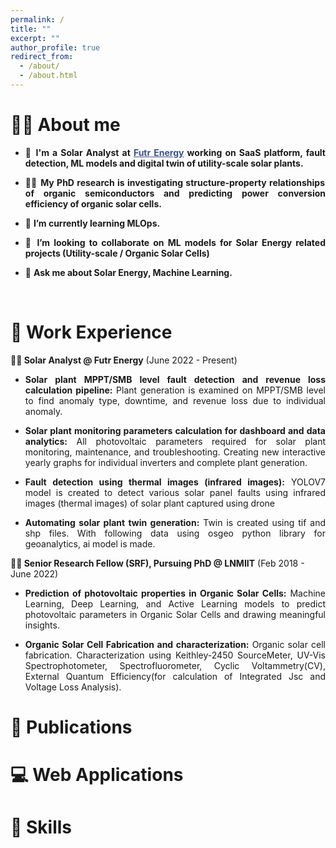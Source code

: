 ```yaml
---
permalink: /
title: ""
excerpt: ""
author_profile: true
redirect_from: 
  - /about/
  - /about.html
---
```


# 👨‍🔬 About me
- <p style="text-align: justify;">🔭 <strong>I'm a Solar Analyst at <a href="https://www.futr.energy/" target="_blank" style="color:#3B528B;">Futr Energy</a> working on SaaS platform, fault detection, ML models and digital twin of utility-scale solar plants.</strong></p>

- <p style="text-align: justify;"> 👨‍🔬 <strong>My PhD research is investigating structure-property relationships of organic semiconductors and predicting power conversion efficiency of organic solar cells.</strong></p>

- <p style="text-align: justify;"> 🌱 <strong>I’m currently learning MLOps.</strong></p>

- <p style="text-align: justify;"> 👯 <strong>I’m looking to collaborate on ML models for Solar Energy related projects (Utility-scale / Organic Solar Cells)</strong></p>

- <p style="text-align: justify;"> 💬 <strong>Ask me about Solar Energy, Machine Learning.</strong> </p><br>


# 💼 Work Experience
**👨‍💻 Solar Analyst @ Futr Energy** (June 2022 - Present)
- <p style="text-align: justify;"><strong>Solar plant MPPT/SMB level fault detection and revenue loss calculation pipeline:</strong> Plant generation is examined on MPPT/SMB level to find anomaly type, downtime, and revenue loss due to individual anomaly.</p>
- <p style="text-align: justify;"><strong>Solar plant monitoring parameters calculation for dashboard and data analytics:</strong> All photovoltaic parameters required for solar plant monitoring, maintenance, and troubleshooting. Creating new interactive yearly graphs for individual inverters and complete plant generation.</p>
- <p style="text-align: justify;"><strong>Fault detection using thermal images (infrared images):</strong> YOLOV7 model is created to detect various solar panel faults using infrared images (thermal images) of solar plant captured using drone</p>
- <p style="text-align: justify;"><strong>Automating solar plant twin generation:</strong> Twin is created using tif and shp files. With following data using osgeo python library for geoanalytics, ai model is made.</p>

**👨‍🎓 Senior Research Fellow (SRF), Pursuing PhD @ LNMIIT** (Feb 2018 - June 2022)
- <p style="text-align: justify;"><strong>Prediction of photovoltaic properties in Organic Solar Cells:</strong> Machine Learning, Deep Learning, and Active Learning models to predict photovoltaic parameters in Organic Solar Cells and drawing meaningful insights.</p>
- <p style="text-align: justify;"><strong>Organic Solar Cell Fabrication and characterization:</strong> Organic solar cell fabrication. Characterization using Keithley-2450 SourceMeter, UV-Vis Spectrophotometer, Spectrofluorometer, Cyclic Voltammetry(CV), External Quantum Efficiency(for calculation of Integrated Jsc and Voltage Loss Analysis).</p>


# 📄 Publications




# 💻 Web Applications

# 🔧 Skills